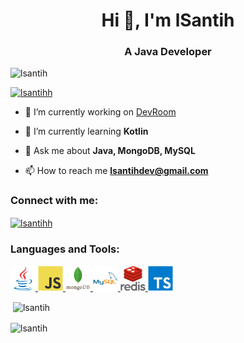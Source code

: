 <h1 align="center">Hi 👋, I'm lSantih</h1>
<h3 align="center">A Java Developer</h3>

<p align="left"> <img src="https://komarev.com/ghpvc/?username=lsantih&label=Profile%20views&color=0e75b6&style=flat" alt="lsantih" /> </p>

<p align="left"> <a href="https://twitter.com/lsantihh" target="blank"><img src="https://img.shields.io/twitter/follow/lsantihh?logo=twitter&style=for-the-badge" alt="lsantihh" /></a> </p>

- 🔭 I’m currently working on [DevRoom](http://discord.gg/devroom)

- 🌱 I’m currently learning **Kotlin**

- 💬 Ask me about **Java, MongoDB, MySQL**

- 📫 How to reach me **lsantihdev@gmail.com**

<h3 align="left">Connect with me:</h3>
<p align="left">
<a href="https://twitter.com/lsantihh" target="blank"><img align="center" src="https://raw.githubusercontent.com/rahuldkjain/github-profile-readme-generator/master/src/images/icons/Social/twitter.svg" alt="lsantihh" height="30" width="40" /></a>
</p>

<h3 align="left">Languages and Tools:</h3>
<p align="left"> <a href="https://www.java.com" target="_blank" rel="noreferrer"> <img src="https://raw.githubusercontent.com/devicons/devicon/master/icons/java/java-original.svg" alt="java" width="40" height="40"/> </a> <a href="https://developer.mozilla.org/en-US/docs/Web/JavaScript" target="_blank" rel="noreferrer"> <img src="https://raw.githubusercontent.com/devicons/devicon/master/icons/javascript/javascript-original.svg" alt="javascript" width="40" height="40"/> </a> <a href="https://www.mongodb.com/" target="_blank" rel="noreferrer"> <img src="https://raw.githubusercontent.com/devicons/devicon/master/icons/mongodb/mongodb-original-wordmark.svg" alt="mongodb" width="40" height="40"/> </a> <a href="https://www.mysql.com/" target="_blank" rel="noreferrer"> <img src="https://raw.githubusercontent.com/devicons/devicon/master/icons/mysql/mysql-original-wordmark.svg" alt="mysql" width="40" height="40"/> </a> <a href="https://redis.io" target="_blank" rel="noreferrer"> <img src="https://raw.githubusercontent.com/devicons/devicon/master/icons/redis/redis-original-wordmark.svg" alt="redis" width="40" height="40"/> </a> <a href="https://www.typescriptlang.org/" target="_blank" rel="noreferrer"> <img src="https://raw.githubusercontent.com/devicons/devicon/master/icons/typescript/typescript-original.svg" alt="typescript" width="40" height="40"/> </a> </p>



<p>&nbsp;<img align="center" src="https://github-readme-stats.vercel.app/api?username=lsantih&show_icons=true&locale=en" alt="lsantih" /></p>

<p><img align="center" src="https://github-readme-streak-stats.herokuapp.com/?user=lsantih&" alt="lsantih" /></p>

